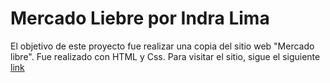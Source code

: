 # Mercado Liebre por Indra Lima

El objetivo de este proyecto fue realizar una copia del sitio web "Mercado libre".
Fue realizado con HTML y Css.
Para visitar el sitio, sigue el siguiente [link](https://indra-2507.github.io/Mercado-Liebre/)
